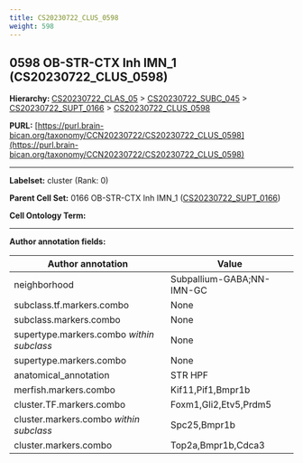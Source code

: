 ```yaml
---
title: CS20230722_CLUS_0598
weight: 598
---
```

## 0598 OB-STR-CTX Inh IMN_1 (CS20230722_CLUS_0598)
<b>Hierarchy: </b>
[CS20230722_CLAS_05](../CS20230722_CLAS_05) >
[CS20230722_SUBC_045](../CS20230722_SUBC_045) >
[CS20230722_SUPT_0166](../CS20230722_SUPT_0166) >
[CS20230722_CLUS_0598](../CS20230722_CLUS_0598)

**PURL:** [https://purl.brain-bican.org/taxonomy/CCN20230722/CS20230722_CLUS_0598](https://purl.brain-bican.org/taxonomy/CCN20230722/CS20230722_CLUS_0598)

---


**Labelset:** cluster (Rank: 0)

**Parent Cell Set:** 0166 OB-STR-CTX Inh IMN_1 ([CS20230722_SUPT_0166](../CS20230722_SUPT_0166))



**Cell Ontology Term:** 

[MARKER GENES.]: #


---

[TRANSFERRED ANNOTATIONS.]: #


[AUTHOR ANNOTATION FIELDS.]: #


**Author annotation fields:**

| Author annotation | Value |
|-------------------|-------|
|neighborhood|Subpallium-GABA;NN-IMN-GC|
|subclass.tf.markers.combo|None|
|subclass.markers.combo|None|
|supertype.markers.combo _within subclass_|None|
|supertype.markers.combo|None|
|anatomical_annotation|STR HPF|
|merfish.markers.combo|Kif11,Pif1,Bmpr1b|
|cluster.TF.markers.combo|Foxm1,Gli2,Etv5,Prdm5|
|cluster.markers.combo _within subclass_|Spc25,Bmpr1b|
|cluster.markers.combo|Top2a,Bmpr1b,Cdca3|
